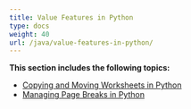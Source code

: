 ```yaml
---
title: Value Features in Python
type: docs
weight: 40
url: /java/value-features-in-python/
---
```


**This section includes the following topics:** 
- [Copying and Moving Worksheets in Python](/cells/java/copying-and-moving-worksheets-in-python/)
- [Managing Page Breaks in Python](/cells/java/managing-page-breaks-in-python/)
